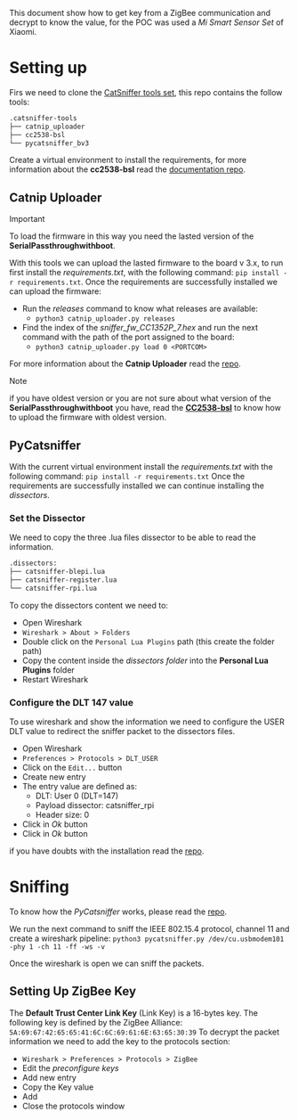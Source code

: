 This document show how to get key from a ZigBee communication and decrypt to know the value, for the POC was used a *Mi Smart Sensor Set* of Xiaomi.

# Setting up
Firs we need to clone the [CatSniffer tools set](https://github.com/ElectronicCats/CatSniffer-Tools), this repo contains the follow tools:
```bash
.catsniffer-tools
├── catnip_uploader
├── cc2538-bsl
└── pycatsniffer_bv3
```

Create a virtual environment to install the requirements, for more information about the **cc2538-bsl** read the [documentation repo](https://github.com/ElectronicCats/CatSniffer/wiki/05.-Uploading-Firmware#python-tool-cc2538-bslpy).

## Catnip Uploader

>[!IMPORTANT]
> To load the firmware in this way you need the lasted version of the **SerialPassthroughwithboot**.

With this tools we can upload the lasted firmware to the board v 3.x, to run first install the *requirements.txt*, with the following command: `pip install -r requirements.txt`.
Once the requirements are successfully installed we can upload the firmware:
- Run the *releases* command to know what releases are available:
	- `python3 catnip_uploader.py releases`
- Find the index of the *sniffer_fw_CC1352P_7.hex* and run the next command with the path of the port assigned to the board:
	- `python3 catnip_uploader.py load 0 <PORTCOM>`

For more information about the **Catnip Uploader** read the [repo](https://github.com/ElectronicCats/CatSniffer/wiki/05.-Uploading-Firmware#catnip-uploader-tool-catnip_uploaderpy).

> [!NOTE]
> if you have oldest version or you are not sure about what version of the **SerialPassthroughwithboot** you have, read the [**CC2538-bsl**](https://github.com/ElectronicCats/CatSniffer-Tools/tree/main/cc2538-bsl) to know how to upload the firmware with oldest version.
## PyCatsniffer
With the current virtual environment install the *requirements.txt* with the following command: `pip install -r requirements.txt`
Once the requirements are successfully installed we can continue installing the *dissectors*.
### Set the Dissector
We need to copy the three .lua files dissector to be able to read the information.
```bash
.dissectors:
├── catsniffer-blepi.lua
├── catsniffer-register.lua
└── catsniffer-rpi.lua
```

To copy the dissectors content we need to:
- Open Wireshark
- `Wireshark > About > Folders`
- Double click on the `Personal Lua Plugins` path (this create the folder path)
- Copy the content inside the *dissectors folder* into the **Personal Lua Plugins** folder
- Restart Wireshark

### Configure the DLT 147 value
To use wireshark and show the information we need to configure the USER DLT value to redirect the sniffer packet to the dissectors files.
- Open Wireshark
- `Preferences > Protocols > DLT_USER`
- Click on the `Edit...` button
- Create new entry
- The entry value are defined as:
	- DLT: User 0 (DLT=147)
	- Payload dissector: catsniffer_rpi
	- Header size: 0
- Click in *Ok* button
- Click in *Ok* button

if you have doubts with the installation read the [repo](https://github.com/ElectronicCats/CatSniffer/wiki/05.-Uploading-Firmware#catnip-uploader-tool-catnip_uploaderpy).

# Sniffing
To know how the *PyCatsniffer* works, please read the [repo](https://github.com/ElectronicCats/CatSniffer/wiki/05.-Uploading-Firmware#catnip-uploader-tool-catnip_uploaderpy).

We run the next command to sniff the IEEE 802.15.4 protocol, channel 11 and create a wireshark pipeline:
`python3 pycatsniffer.py /dev/cu.usbmodem101 -phy 1 -ch 11 -ff -ws -v`

Once the wireshark is open we can sniff the packets.
## Setting Up ZigBee Key
The **Default Trust Center Link Key** (Link Key) is a 16-bytes key.
The following key is defined by the ZigBee Alliance: `5A:69:67:42:65:65:41:6C:6C:69:61:6E:63:65:30:39`
To decrypt the packet information we need to add the key to the protocols section:
- `Wireshark > Preferences > Protocols > ZigBee`
- Edit the *preconfigure keys*
- Add new entry
- Copy the Key value
- Add
- Close the protocols window
